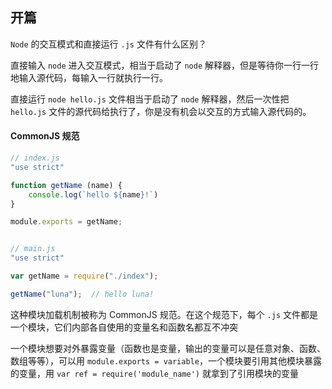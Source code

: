 ## 开篇

```Node``` 的交互模式和直接运行 ```.js``` 文件有什么区别？

直接输入 ```node``` 进入交互模式，相当于启动了 ```node``` 解释器，但是等待你一行一行地输入源代码，每输入一行就执行一行。

直接运行 ```node hello.js``` 文件相当于启动了 ```node``` 解释器，然后一次性把 ```hello.js``` 文件的源代码给执行了，你是没有机会以交互的方式输入源代码的。


#### CommonJS 规范

```js
// index.js
"use strict"

function getName (name) {
    console.log(`hello ${name}!`)
}

module.exports = getName;


// main.js
"use strict"

var getName = require("./index");

getName("luna");  // hello luna!
```

这种模块加载机制被称为 CommonJS 规范。在这个规范下，每个 ```.js``` 文件都是一个模块，它们内部各自使用的变量名和函数名都互不冲突

一个模块想要对外暴露变量（函数也是变量，输出的变量可以是任意对象、函数、数组等等），可以用 ```module.exports = variable```，一个模块要引用其他模块暴露的变量，用 ```var ref = require('module_name')``` 就拿到了引用模块的变量
